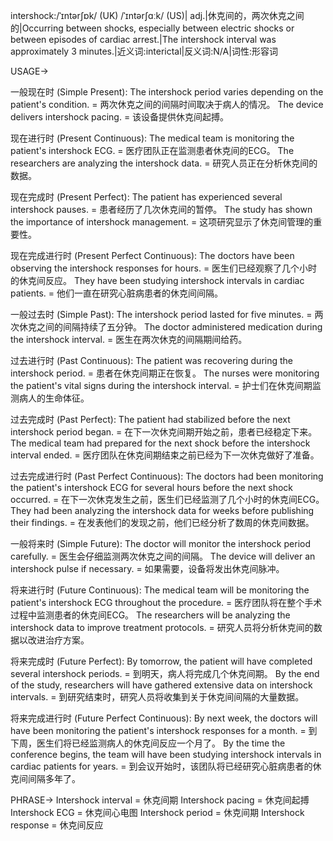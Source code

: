 intershock:/ˈɪntərʃɒk/ (UK) /ˈɪntərʃɑːk/ (US)| adj.|休克间的，两次休克之间的|Occurring between shocks, especially between electric shocks or between episodes of cardiac arrest.|The intershock interval was approximately 3 minutes.|近义词:interictal|反义词:N/A|词性:形容词

USAGE->

一般现在时 (Simple Present):
The intershock period varies depending on the patient's condition. =  两次休克之间的间隔时间取决于病人的情况。
The device delivers intershock pacing. = 该设备提供休克间起搏。


现在进行时 (Present Continuous):
The medical team is monitoring the patient's intershock ECG. =  医疗团队正在监测患者休克间的ECG。
The researchers are analyzing the intershock data. = 研究人员正在分析休克间的数据。


现在完成时 (Present Perfect):
The patient has experienced several intershock pauses. =  患者经历了几次休克间的暂停。
The study has shown the importance of intershock management. = 这项研究显示了休克间管理的重要性。


现在完成进行时 (Present Perfect Continuous):
The doctors have been observing the intershock responses for hours. =  医生们已经观察了几个小时的休克间反应。
They have been studying intershock intervals in cardiac patients. = 他们一直在研究心脏病患者的休克间间隔。


一般过去时 (Simple Past):
The intershock period lasted for five minutes. = 两次休克之间的间隔持续了五分钟。
The doctor administered medication during the intershock interval. = 医生在两次休克的间隔期间给药。


过去进行时 (Past Continuous):
The patient was recovering during the intershock period. =  患者在休克间期正在恢复。
The nurses were monitoring the patient's vital signs during the intershock interval. =  护士们在休克间期监测病人的生命体征。


过去完成时 (Past Perfect):
The patient had stabilized before the next intershock period began. =  在下一次休克间期开始之前，患者已经稳定下来。
The medical team had prepared for the next shock before the intershock interval ended. =  医疗团队在休克间期结束之前已经为下一次休克做好了准备。


过去完成进行时 (Past Perfect Continuous):
The doctors had been monitoring the patient's intershock ECG for several hours before the next shock occurred. = 在下一次休克发生之前，医生们已经监测了几个小时的休克间ECG。
They had been analyzing the intershock data for weeks before publishing their findings. = 在发表他们的发现之前，他们已经分析了数周的休克间数据。


一般将来时 (Simple Future):
The doctor will monitor the intershock period carefully. = 医生会仔细监测两次休克之间的间隔。
The device will deliver an intershock pulse if necessary. =  如果需要，设备将发出休克间脉冲。


将来进行时 (Future Continuous):
The medical team will be monitoring the patient's intershock ECG throughout the procedure. =  医疗团队将在整个手术过程中监测患者的休克间ECG。
The researchers will be analyzing the intershock data to improve treatment protocols. =  研究人员将分析休克间的数据以改进治疗方案。


将来完成时 (Future Perfect):
By tomorrow, the patient will have completed several intershock periods. =  到明天，病人将完成几个休克间期。
By the end of the study, researchers will have gathered extensive data on intershock intervals. = 到研究结束时，研究人员将收集到关于休克间间隔的大量数据。


将来完成进行时 (Future Perfect Continuous):
By next week, the doctors will have been monitoring the patient's intershock responses for a month. = 到下周，医生们将已经监测病人的休克间反应一个月了。
By the time the conference begins, the team will have been studying intershock intervals in cardiac patients for years. = 到会议开始时，该团队将已经研究心脏病患者的休克间间隔多年了。



PHRASE->
Intershock interval = 休克间期
Intershock pacing = 休克间起搏
Intershock ECG = 休克间心电图
Intershock period = 休克间期
Intershock response = 休克间反应
